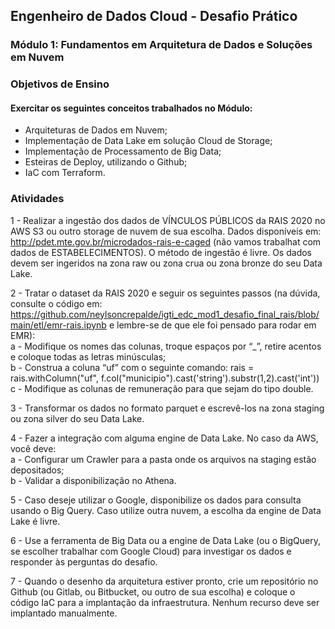 ## Engenheiro de Dados Cloud - Desafio Prático

### Módulo 1: Fundamentos em Arquitetura de Dados e Soluções em Nuvem

### Objetivos de Ensino

#### Exercitar os seguintes conceitos trabalhados no Módulo:
- Arquiteturas de Dados em Nuvem;
- Implementação de Data Lake em solução Cloud de Storage;
- Implementação de Processamento de Big Data;
- Esteiras de Deploy, utilizando o Github;
- IaC com Terraform.

### Atividades

1 - Realizar a ingestão dos dados de VÍNCULOS PÚBLICOS da RAIS 2020 no AWS S3 ou outro storage de nuvem de sua escolha. Dados disponíveis em: http://pdet.mte.gov.br/microdados-rais-e-caged (não vamos trabalhat com dados de ESTABELECIMENTOS). O método de ingestão é livre. Os dados devem ser ingeridos na zona raw ou zona crua ou zona bronze do seu Data Lake.

2 - Tratar o dataset da RAIS 2020 e seguir os seguintes passos (na dúvida, consulte o código em: https://github.com/neylsoncrepalde/igti_edc_mod1_desafio_final_rais/blob/main/etl/emr-rais.ipynb e lembre-se de que ele foi pensado para rodar em EMR):
    <br>a - Modifique os nomes das colunas, troque espaços por “_”, retire acentos e coloque todas as letras minúsculas;
    <br>b - Construa a coluna “uf” com o seguinte comando: rais = rais.withColumn("uf", f.col("municipio").cast('string').substr(1,2).cast('int'))
    <br>c - Modifique as colunas de remuneração para que sejam do tipo double.

3 - Transformar os dados no formato parquet e escrevê-los na zona staging ou zona silver do seu Data Lake.

4 - Fazer a integração com alguma engine de Data Lake. No caso da AWS, você deve:
    <br>a - Configurar um Crawler para a pasta onde os arquivos na staging estão depositados;
    <br>b - Validar a disponibilização no Athena.

5 - Caso deseje utilizar o Google, disponibilize os dados para consulta usando o Big Query. Caso utilize outra nuvem, a escolha da engine de Data Lake é livre.

6 - Use a ferramenta de Big Data ou a engine de Data Lake (ou o BigQuery, se escolher trabalhar com Google Cloud) para investigar os dados e responder às perguntas do desafio.

7 - Quando o desenho da arquitetura estiver pronto, crie um repositório no Github (ou Gitlab, ou Bitbucket, ou outro de sua escolha) e coloque o código IaC para a implantação da infraestrutura. Nenhum recurso deve ser implantado manualmente.

